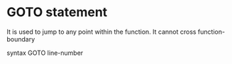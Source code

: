# GOTO statement
It is used to jump to any point within the function. It cannot cross function-boundary

syntax
GOTO line-number

